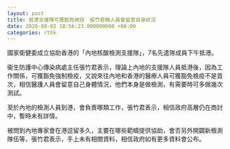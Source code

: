 ```yaml
---
layout: post
title: 抵港支援隊可獲豁免檢疫　張竹君稱人員會留意自身狀況
date: 2020-08-02 18:56:23.000000000 +08:00
categories: rthk
---
```


國家衛健委成立協助香港的「內地核酸檢測支援隊」，7名先遣隊成員下午抵港。

衞生防護中心傳染病處主任張竹君表示，理論上內地的支援隊人員抵港後，因為工作關係，可獲豁免強制檢疫，又說來往內地和香港的醫療人員可獲豁免檢疫不是首次，相信醫護人員會留意自己身體情況，他們本身是做檢測，有需要時可多做幾次測試。

至於內地的檢測人員到港，會負責哪類工作，張竹君表示，相信政府高層仍在商討中，暫時未有詳情。

被問到內地專家會在港逗留多久，主要在哪些範疇提供協助，會否另外開闢新檢測隊伍等，張竹君表示，手上未有相關資料，相信政府如有更多資料會公布。
